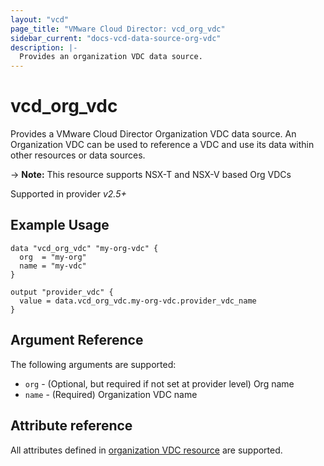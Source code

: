 ```yaml
---
layout: "vcd"
page_title: "VMware Cloud Director: vcd_org_vdc"
sidebar_current: "docs-vcd-data-source-org-vdc"
description: |-
  Provides an organization VDC data source.
---
```


# vcd\_org\_vdc

Provides a VMware Cloud Director Organization VDC data source. An Organization VDC can be used to reference a VDC and use its 
data within other resources or data sources.

-> **Note:** This resource supports NSX-T and NSX-V based Org VDCs

Supported in provider *v2.5+*

## Example Usage

```hcl
data "vcd_org_vdc" "my-org-vdc" {
  org  = "my-org"
  name = "my-vdc"
}

output "provider_vdc" {
  value = data.vcd_org_vdc.my-org-vdc.provider_vdc_name
}

```

## Argument Reference

The following arguments are supported:

* `org` - (Optional, but required if not set at provider level) Org name 
* `name` - (Required) Organization VDC name

## Attribute reference

All attributes defined in [organization VDC resource](/providers/vmware/vcd/latest/docs/resources/org_vdc#attribute-reference) are supported.

